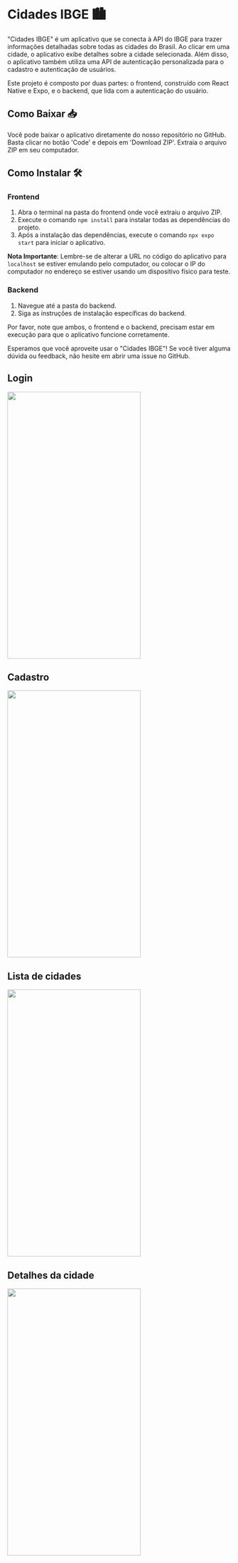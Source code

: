 # Cidades IBGE 🏙️

"Cidades IBGE" é um aplicativo que se conecta à API do IBGE para trazer informações detalhadas sobre todas as cidades do Brasil. Ao clicar em uma cidade, o aplicativo exibe detalhes sobre a cidade selecionada. Além disso, o aplicativo também utiliza uma API de autenticação personalizada para o cadastro e autenticação de usuários.

Este projeto é composto por duas partes: o frontend, construído com React Native e Expo, e o backend, que lida com a autenticação do usuário.

## Como Baixar 📥

Você pode baixar o aplicativo diretamente do nosso repositório no GitHub. Basta clicar no botão 'Code' e depois em 'Download ZIP'. Extraia o arquivo ZIP em seu computador.

## Como Instalar 🛠️

### Frontend

1. Abra o terminal na pasta do frontend onde você extraiu o arquivo ZIP.
2. Execute o comando `npm install` para instalar todas as dependências do projeto.
3. Após a instalação das dependências, execute o comando `npx expo start` para iniciar o aplicativo.

**Nota Importante**: Lembre-se de alterar a URL no código do aplicativo para `localhost` se estiver emulando pelo computador, ou colocar o IP do computador no endereço se estiver usando um dispositivo físico para teste.

### Backend

1. Navegue até a pasta do backend.
2. Siga as instruções de instalação específicas do backend.

Por favor, note que ambos, o frontend e o backend, precisam estar em execução para que o aplicativo funcione corretamente.

Esperamos que você aproveite usar o "Cidades IBGE"! Se você tiver alguma dúvida ou feedback, não hesite em abrir uma issue no GitHub.

## Login
<img src="https://github.com/MarcilioFreiitas/App-cidades-IBGE/assets/94507472/900ad875-f16b-4e19-957f-abf72217d76f" width="300" height="600">

## Cadastro
<img src="https://github.com/MarcilioFreiitas/App-cidades-IBGE/assets/94507472/4aebccde-cf7c-40dc-9429-078f0000de2b" width="300" height="600">

## Lista de cidades
<img src="https://github.com/MarcilioFreiitas/App-cidades-IBGE/assets/94507472/8b543577-a4bd-47df-8f6f-dcfd0ebb6e63" width="300" height="600">

## Detalhes da cidade 
<img src="https://github.com/MarcilioFreiitas/App-cidades-IBGE/assets/94507472/ad5d84af-3ccf-4e7a-88d8-a3fd2185aa65" width="300" height="600">
